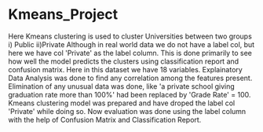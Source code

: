# Kmeans_Project
Here Kmeans clustering is used to cluster Universities between two groups i) Public ii)Private
Although in real world data we do not have a label col, but here we have col 'Private' as the label column.
This is done primarily to see how well the model predicts the clusters using classification report and confusion matrix.
Here in this dataset we have 18 variables.
Explainatory Data Analysis was done to find any correlation among the features present.
Elimination of any unusual data was done, like 'a private school giving graduation rate more than 100%' had been replaced by 'Grade Rate' = 100.
Kmeans clustering model was prepared and have droped the label col 'Private' while doing so.
Now evaluation was done using the label column with the help of Confusion Matrix and Classification Report.
